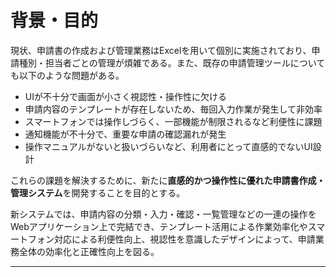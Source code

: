 <br>
<br>

# 背景・目的

現状、申請書の作成および管理業務はExcelを用いて個別に実施されており、申請種別・担当者ごとの管理が煩雑である。また、既存の申請管理ツールについても以下のような問題がある。

- UIが不十分で画面が小さく視認性・操作性に欠ける
- 申請内容のテンプレートが存在しないため、毎回入力作業が発生して非効率
- スマートフォンでは操作しづらく、一部機能が制限されるなど利便性に課題
- 通知機能が不十分で、重要な申請の確認漏れが発生
- 操作マニュアルがないと扱いづらいなど、利用者にとって直感的でないUI設計

これらの課題を解決するために、新たに**直感的かつ操作性に優れた申請書作成・管理システム**を開発することを目的とする。

新システムでは、申請内容の分類・入力・確認・一覧管理などの一連の操作をWebアプリケーション上で完結でき、テンプレート活用による作業効率化やスマートフォン対応による利便性向上、視認性を意識したデザインによって、申請業務全体の効率化と正確性向上を図る。

---



